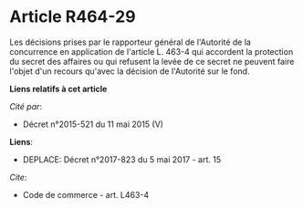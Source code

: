 # Article R464-29

Les décisions prises par le rapporteur général de l'Autorité de la concurrence en application de l'article L. 463-4 qui
accordent la protection du secret des affaires ou qui refusent la levée de ce secret ne peuvent faire l'objet d'un recours
qu'avec la décision de l'Autorité sur le fond.

**Liens relatifs à cet article**

_Cité par_:

  - Décret n°2015-521 du 11 mai 2015 (V)

**Liens**:

  - DEPLACE: Décret n°2017-823 du 5 mai 2017 - art. 15

_Cite_:

  - Code de commerce - art. L463-4
